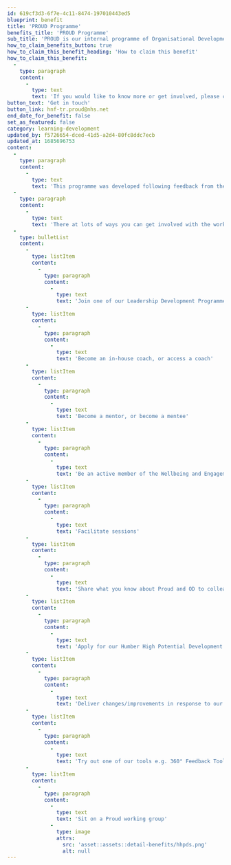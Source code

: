 ```yaml
---
id: 619cf3d3-6f7e-4c11-8474-197010443ed5
blueprint: benefit
title: 'PROUD Programme'
benefits_title: 'PROUD Programme'
sub_title: 'PROUD is our internal programme of Organisational Development with U at the heart of it.'
how_to_claim_benefits_button: true
how_to_claim_this_benefit_heading: 'How to claim this benefit'
how_to_claim_this_benefit:
  -
    type: paragraph
    content:
      -
        type: text
        text: 'If you would like to know more or get involved, please contact our Organisational Development Team.'
button_text: 'Get in touch'
button_link: hnf-tr.proud@nhs.net
end_date_for_benefit: false
set_as_featured: false
category: learning-development
updated_by: f5726654-dced-41d5-a2d4-80fc8ddc7ecb
updated_at: 1685696753
content:
  -
    type: paragraph
    content:
      -
        type: text
        text: 'This programme was developed following feedback from the National Staff Survey, which told us what was important to our staff and how it feels working at Humber Teaching NHS Foundation Trust.'
  -
    type: paragraph
    content:
      -
        type: text
        text: 'There at lots of ways you can get involved with the work we are doing around PROUD. Some ways in which you can can get involved are:'
  -
    type: bulletList
    content:
      -
        type: listItem
        content:
          -
            type: paragraph
            content:
              -
                type: text
                text: 'Join one of our Leadership Development Programmes'
      -
        type: listItem
        content:
          -
            type: paragraph
            content:
              -
                type: text
                text: 'Become an in-house coach, or access a coach'
      -
        type: listItem
        content:
          -
            type: paragraph
            content:
              -
                type: text
                text: 'Become a mentor, or become a mentee'
      -
        type: listItem
        content:
          -
            type: paragraph
            content:
              -
                type: text
                text: 'Be an active member of the Wellbeing and Engagement Group'
      -
        type: listItem
        content:
          -
            type: paragraph
            content:
              -
                type: text
                text: 'Facilitate sessions'
      -
        type: listItem
        content:
          -
            type: paragraph
            content:
              -
                type: text
                text: 'Share what you know about Proud and OD to colleagues'
      -
        type: listItem
        content:
          -
            type: paragraph
            content:
              -
                type: text
                text: 'Apply for our Humber High Potential Development Scheme'
      -
        type: listItem
        content:
          -
            type: paragraph
            content:
              -
                type: text
                text: 'Deliver changes/improvements in response to our national staff survey'
      -
        type: listItem
        content:
          -
            type: paragraph
            content:
              -
                type: text
                text: 'Try out one of our tools e.g. 360° Feedback Tool'
      -
        type: listItem
        content:
          -
            type: paragraph
            content:
              -
                type: text
                text: 'Sit on a Proud working group'
              -
                type: image
                attrs:
                  src: 'asset::assets::detail-benefits/hhpds.png'
                  alt: null
---
```

